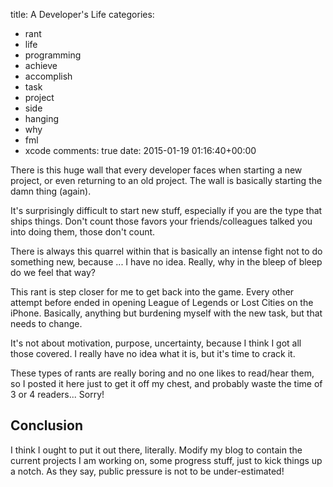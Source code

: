title: A Developer's Life
categories:
- rant
- life
- programming
- achieve
- accomplish
- task
- project
- side
- hanging
- why
- fml
- xcode
comments: true
date: 2015-01-19 01:16:40+00:00

There is this huge wall that every developer faces when starting a new project, or even returning to an old project. The wall is basically starting the damn thing (again).

It's surprisingly difficult to start new stuff, especially if you are the type that ships things. Don't count those favors your friends/colleagues talked you into doing them, those don't count.

There is always this quarrel within that is basically an intense fight not to do something new, because ... I have no idea. Really, why in the bleep of bleep do we feel that way?

This rant is step closer for me to get back into the game. Every other attempt before ended in opening League of Legends or Lost Cities on the iPhone. Basically, anything but burdening myself with the new task, but that needs to change.

It's not about motivation, purpose, uncertainty, because I think I got all those covered. I really have no idea what it is, but it's time to crack it.

These types of rants are really boring and no one likes to read/hear them, so I posted it here just to get it off my chest, and probably waste the time of 3 or 4 readers... Sorry!

## Conclusion

I think I ought to put it out there, literally. Modify my blog to contain the current projects I am working on, some progress stuff, just to kick things up a notch. As they say, public pressure is not to be under-estimated!
